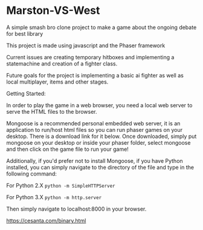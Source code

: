 # Marston-VS-West
A simple smash bro clone project to make a game about the ongoing debate for best library

This project is made using javascript and the Phaser framework

Current issues are creating temporary hitboxes and implementing a statemachine and creation of a fighter class.

Future goals for the project is implementing a basic ai fighter as well as local multiplayer, items and other stages.

Getting Started:

In order to play the game in a web browser, you need a local web server to serve the HTML files to the browser.

Mongoose is a recommended personal embedded web server, it is an application to run/host html files so you can run phaser games on your desktop. There is a download link for it below. Once downloaded, simply put mongoose on your desktop or inside your phaser folder, select mongoose and then click on the game file to run your game!

Additionally, if you'd prefer not to install Mongoose, if you have Python installed, you can simply navigate to the directory of the file and type in the following command:

For Python 2.X
`python -m SimpleHTTPServer`

For Python 3.X
`python -m http.server`

Then simply navigate to localhost:8000 in your browser.

https://cesanta.com/binary.html


